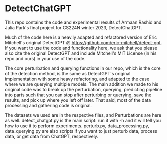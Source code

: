 # DetectChatGPT
This repo contains the code and experimental results of Armaan Rashid and Julia Park's final project for CS224N winter 2023, DetectChatGPT.

Much of the code here is a heavily adapted and refactored version of Eric Mitchell's original DetectGPT @ https://github.com/eric-mitchell/detect-gpt. If you want 
to use the code and functionality here, we ask that you please also cite the original DetectGPT and include Mitchell's MIT License (in his repo and ours)
in your use of the code. 

The core perturbation and querying functions in our repo, which is the core of the detection method, is the same as DetectGPT's original implementation
with some heavy refactoring, and adapted to the case where we are querying multiple models. The main addition we made to his original code was to break up the perturbation, querying, predicting pipeline into parts such that you can stop after perturbing or querying, save the results, and pick up where you left off later. That said, most of the data processing and gathering code is original.  

The datasets we used are in the respective files, and Perturbations are here as well. detect_chatgpt.py is the main script: run it with -h and it will tell you how to use it to perform experiments. perturb.py, data_processing.py, data_querying.py are also scripts if you want to just perturb data, process data, or get data from ChatGPT, respectively.
